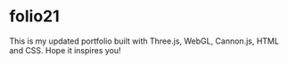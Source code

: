 # folio21
This is my updated portfolio built with Three.js, WebGL, Cannon.js, HTML and CSS. Hope it inspires you!
